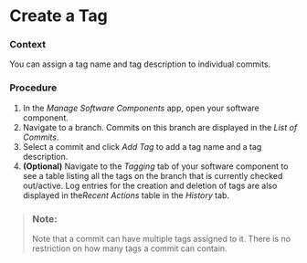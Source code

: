 <!-- loio10139f43ed2a4c4d8a2bf7f8d8b0a92e -->

# Create a Tag





### Context

You can assign a tag name and tag description to individual commits.



### Procedure

1.  In the *Manage Software Components* app, open your software component.
2.  Navigate to a branch. Commits on this branch are displayed in the *List of Commits*.
3.  Select a commit and click *Add Tag* to add a tag name and a tag description.
4.  **\(Optional\)** Navigate to the *Tagging* tab of your software component to see a table listing all the tags on the branch that is currently checked out/active. Log entries for the creation and deletion of tags are also displayed in the*Recent Actions* table in the *History* tab.

> ### Note:  
> Note that a commit can have multiple tags assigned to it. There is no restriction on how many tags a commit can contain.

